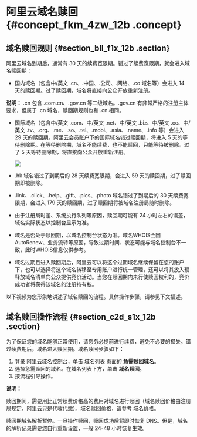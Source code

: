 # 阿里云域名赎回 {#concept_fkm_4zw_12b .concept}

## 域名赎回规则 {#section_bll_f1x_12b .section}

阿里云域名到期后，通常有 30 天的续费宽限期。错过了续费宽限期，就会进入域名赎回期：

-   国内域名（包含中/英文 .cn、.中国、.公司、.网络、.co 域名等）会进入 14 天的赎回期。过了赎回期，域名将直接向公众开放重新注册。

**说明：** .cn 包含 .com.cn、.gov.cn 等二级域名。.gov.cn 有非常严格的注册主体要求，但属于 .cn 域名，赎回期规则也和 .cn 相同。

-   国际域名（包含中/英文 .com、中/英文 .net、中/英文 .biz、中/英文 .cc、中/英文 .tv、.org、.me、.so、.tel、.mobi、.asia、.name、.info 等）会进入 29 天的赎回期。阿里云会员账户下的国际域名错过赎回期，将进入 5 天的等待删除期。在等待删除期，域名不能续费，也不能赎回，只能等待被删除。过了 5 天等待删除期，将直接向公众开放重新注册。

    ![](http://static-aliyun-doc.oss-cn-hangzhou.aliyuncs.com/assets/img/14327/15391587245952_zh-CN.png)

-   .hk 域名错过了到期后的 28 天续费宽限期，会进入 59 天的赎回期，过了赎回期即被删除。

-   .link、.click、.help、.gift、.pics、.photo 域名错过了到期后的 30 天续费宽限期，会进入 179 天的赎回期，过了赎回期将被域名注册局随时删除。

-   由于注册局时差、系统执行队列等原因，赎回期可能有 24 小时左右的误差，域名实际状态以控制台显示为准。

-   域名是否处于赎回期，以域名控制台状态为准。域名WHOIS会因AutoRenew、业务流转等原因，导致过期时间、状态可能与域名控制台不一致，此时WHOIS信息仅供参考。

-   域名过期且进入赎回期后，阿里云可以将这个过期域名继续保留在您的账户下，也可以选择将这个域名转移至专用账户进行统一管理，还可以将其放入预释放域名清单向公众提供竞价活动。当您在赎回期内未行使赎回权利的，竞价成功者将获得该域名的注册持有权。


以下视频为您形象地讲述了域名赎回的流程。具体操作步骤，请参见下文描述。



## 域名赎回操作流程 {#section_c2d_s1x_12b .section}

为了保证您的域名能够正常使用，请您务必提前进行续费，避免不必要的损失。错过续费期后，域名进入赎回期。域名赎回步骤如下：

1.  登录 [阿里云域名控制台](https://dc.console.aliyun.com)，单击 域名列表 页面的 **急需赎回域名**。
2.  选择急需赎回的域名。在域名列表下方，单击 **域名赎回**。
3.  按流程引导操作。

**说明：** 

赎回期间，需要用比正常续费价格高的费用对域名进行赎回（域名赎回价格由注册局规定，阿里云只是代收代缴）。域名赎回价格，请参考 [域名价格](https://help.aliyun.com/document_detail/58132.html)。

赎回期域名解析暂停。一旦操作赎回，赎回成功后将即时恢复 DNS。但是，域名的解析记录需要您自行重新设置，一般 24-48 小时恢复生效。

